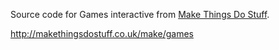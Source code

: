 Source code for Games interactive from [Make Things Do
Stuff](http://makethingsdostuff.co.uk/).

<http://makethingsdostuff.co.uk/make/games>

